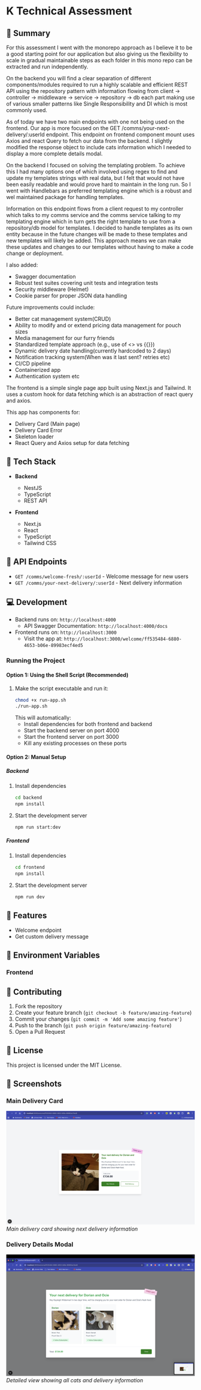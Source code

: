 # K Technical Assessment

## 📝 Summary

For this assessment I went with the monorepo approach as I believe it to be a good starting point for our application but also giving us the flexibility to scale in gradual maintainable steps as each folder in this mono repo can be extracted and run independently.

On the backend you will find a clear separation of different components/modules required to run a highly scalable and efficient REST API using the repository pattern with information flowing from client -> controller -> middleware -> service -> repository -> db each part making use of various smaller patterns like Single Responsibility and DI which is most commonly used.

As of today we have two main endpoints with one not being used on the frontend. Our app is more focused on the GET /comms/your-next-delivery/:userId endpoint. This endpoint on frontend component mount uses Axios and react Query to fetch our data from the backend. I slightly modified the response object to include cats information which I needed to display a more complete details modal.

On the backend I focused on solving the templating problem. To achieve this I had many options one of which involved using regex to find and update my templates strings with real data, but I felt that would not have been easily readable and would prove hard to maintain in the long run. So I went with Handlebars as preferred templating engine which is a robust and wel maintained package for handling templates.

Information on this endpoint flows from a client request to my controller which talks to my comms service and the comms service talking to my templating engine which in  turn gets the right template to use from a repository/db model for templates. I decided to handle templates as its own entity because in the future changes will be made to these templates and new templates will likely be added. This approach means we can make these updates and changes to our templates without having to make a code change or deployment.

I also added:
- Swagger documentation
- Robust test suites covering unit tests and integration tests
- Security middleware (Helmet)
- Cookie parser for proper JSON data handling

Future improvements could include:
- Better cat management system(CRUD)
- Ability to modify and or extend pricing data management for pouch sizes
- Media management for our furry friends
- Standardized template approach (e.g., use of <> vs {{}})
- Dynamic delivery date handling(currently hardcoded to 2 days)
- Notification tracking system(When was it last sent? retries etc)
- CI/CD pipeline
- Containerized app
- Authentication system etc

The frontend is a simple single page app built using Next.js and Tailwind. It uses a custom hook for data fetching which is an abstraction of react query and axios.

This app has components for:
- Delivery Card (Main page)
- Delivery Card Error
- Skeleton loader
- React Query and Axios setup for data fetching

## 🔧 Tech Stack

- **Backend**
  - NestJS
  - TypeScript
  - REST API
  
- **Frontend**
  - Next.js
  - React
  - TypeScript
  - Tailwind CSS

## 📡 API Endpoints

- `GET /comms/welcome-fresh/:userId` - Welcome message for new users
- `GET /comms/your-next-delivery/:userId` - Next delivery information

## 💻 Development

- Backend runs on: `http://localhost:4000`
  - API Swagger Documentation: `http://localhost:4000/docs`
- Frontend runs on: `http://localhost:3000`
  - Visit the app at: `http://localhost:3000/welcome/ff535484-6880-4653-b06e-89983ecf4ed5`

### Running the Project

#### Option 1: Using the Shell Script (Recommended)
1. Make the script executable and run it:
   ```bash
   chmod +x run-app.sh
   ./run-app.sh
   ```
   This will automatically:
   - Install dependencies for both frontend and backend
   - Start the backend server on port 4000
   - Start the frontend server on port 3000
   - Kill any existing processes on these ports

#### Option 2: Manual Setup

##### Backend
1. Install dependencies
   ```bash
   cd backend
   npm install
   ```
2. Start the development server
   ```bash
   npm run start:dev
   ```

##### Frontend
1. Install dependencies
   ```bash
   cd frontend
   npm install
   ```
2. Start the development server
   ```bash
   npm run dev
   ```

## 🧪 Features

- Welcome endpoint
- Get custom delivery message

## 📝 Environment Variables

### Frontend

## 🤝 Contributing

1. Fork the repository
2. Create your feature branch (`git checkout -b feature/amazing-feature`)
3. Commit your changes (`git commit -m 'Add some amazing feature'`)
4. Push to the branch (`git push origin feature/amazing-feature`)
5. Open a Pull Request

## 📄 License

This project is licensed under the MIT License.

## 📸 Screenshots

### Main Delivery Card
![Main Delivery Card](/frontend/public/Screenshot%202025-03-12%20at%2015.51.33.png)
*Main delivery card showing next delivery information*

### Delivery Details Modal
![Delivery Details Modal](/frontend/public/Screenshot%202025-03-12%20at%2015.51.40.png)
*Detailed view showing all cats and delivery information*
